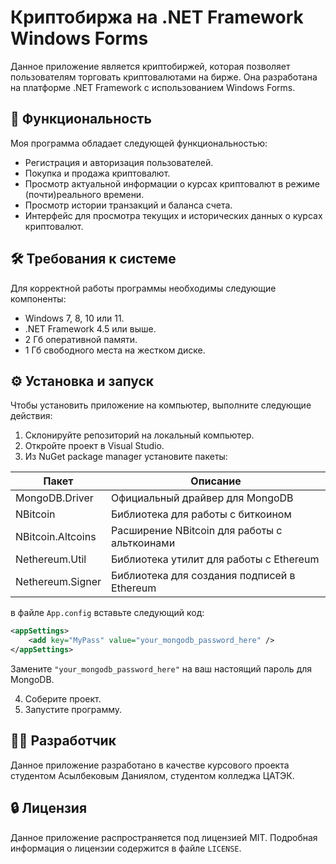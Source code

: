 # Криптобиржа на .NET Framework Windows Forms

Данное приложение является криптобиржей, которая позволяет пользователям торговать криптовалютами на бирже. Она разработана на платформе .NET Framework с использованием Windows Forms.

## 📖 Функциональность

Моя программа обладает следующей функциональностью:

- Регистрация и авторизация пользователей.
- Покупка и продажа криптовалют.
- Просмотр актуальной информации о курсах криптовалют в режиме (почти)реального времени.
- Просмотр истории транзакций и баланса счета.
- Интерфейс для просмотра текущих и исторических данных о курсах криптовалют.

## 🛠️ Требования к системе

Для корректной работы программы необходимы следующие компоненты:

- Windows 7, 8, 10 или 11.
-  .NET Framework 4.5 или выше.
- 2 Гб оперативной памяти.
- 1 Гб свободного места на жестком диске.

## ⚙️ Установка и запуск

Чтобы установить приложение на компьютер, выполните следующие действия:

1. Склонируйте репозиторий на локальный компьютер.
2. Откройте проект в Visual Studio.
3. Из NuGet package manager установите пакеты:

| Пакет              | Описание                                    |
| ------------------ | -------------------------------------------- |
| MongoDB.Driver     | Официальный драйвер для MongoDB              |
| NBitcoin           | Библиотека для работы с биткоином            |
| NBitcoin.Altcoins  | Расширение NBitcoin для работы с альткоинами |
| Nethereum.Util     | Библиотека утилит для работы с Ethereum      |
| Nethereum.Signer   | Библиотека для создания подписей в Ethereum  |


в файле `App.config` вставьте следующий код:
```xml
<appSettings>
    <add key="MyPass" value="your_mongodb_password_here" />
</appSettings>
```
Замените `"your_mongodb_password_here"` на ваш настоящий пароль для MongoDB.

4.  Соберите проект.
5. Запустите программу.

## 👨‍💻 Разработчик

Данное приложение разработано в качестве курсового проекта студентом Асылбековым Даниялом, студентом колледжа ЦАТЭК.

## 🔒 Лицензия

Данное приложение распространяется под лицензией MIT. Подробная информация о лицензии содержится в файле `LICENSE`.
